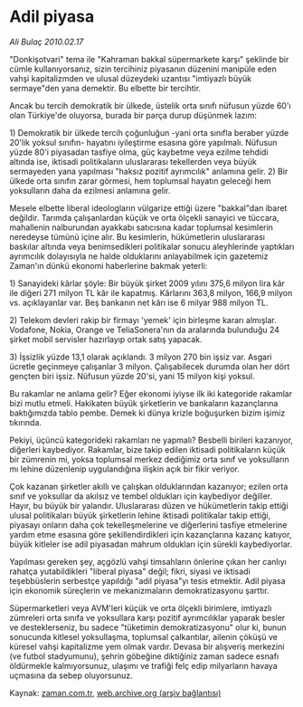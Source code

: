 # Adil piyasa

*Ali Bulaç 2010.02.17*

<tr><td class="metin" colspan="2" style="padding-top: 20px; padding-left: 5px; ">"Donkişotvari" tema ile "Kahraman bakkal süpermarkete karşı" şeklinde bir cümle kullanıyorsanız, sizin tercihiniz piyasanın düzenini manipüle eden vahşi kapitalizmden ve ulusal düzeydeki uzantısı "imtiyazlı büyük sermaye"den yana demektir. Bu elbette bir tercihtir.</td></tr><tr><td class="metin" colspan="2" style="padding-top: 20px; padding-left: 5px; "><p>Ancak bu tercih demokratik bir ülkede, üstelik orta sınıfı nüfusun yüzde 60'ı olan Türkiye'de oluyorsa, burada bir parça durup düşünmek lazım:
<p>1) Demokratik bir ülkede tercih çoğunluğun -yani orta sınıfla beraber yüzde 20'lik yoksul sınıfın- hayatını iyileştirme esasına göre yapılmalı. Nüfusun yüzde 80'i piyasadan tasfiye olma, güç kaybetme veya ezilme tehdidi altında ise, iktisadi politikaların uluslararası tekellerden veya büyük sermayeden yana yapılması "haksız pozitif ayrımcılık" anlamına gelir. 2) Bir ülkede orta sınıfın zarar görmesi, hem toplumsal hayatın geleceği hem yoksulların daha da ezilmesi anlamına gelir.
<p>Mesele elbette liberal ideologların vülgarize ettiği üzere "bakkal"dan ibaret değildir. Tarımda çalışanlardan küçük ve orta ölçekli sanayici ve tüccara, mahallenin nalburundan ayakkabı satıcısına kadar toplumsal kesimlerin neredeyse tümünü içine alır. Bu kesimlerin, hükümetlerin uluslararası baskılar altında veya benimsedikleri politikalar sonucu aleyhlerinde yaptıkları ayrımcılık dolayısıyla ne halde olduklarını anlayabilmek için gazetemiz Zaman'ın dünkü ekonomi haberlerine bakmak yeterli:
<p>1) Sanayideki kârlar şöyle: Bir büyük şirket 2009 yılını 375,6 milyon lira kâr ile diğeri 271 milyon TL kâr ile kapatmış. Kârlarını 363,8 milyon, 166,9 milyon vs. açıklayanlar var. Beş bankanın net kârı ise 6 milyar 988 milyon TL.
<p>2) Telekom devleri rakip bir firmayı 'yemek' için birleşme kararı almışlar. Vodafone, Nokia, Orange ve TeliaSonera'nın da aralarında bulunduğu 24 şirket mobil servisler hazırlayıp ortak satış yapacak.
<p>3) İşsizlik yüzde 13,1 olarak açıklandı. 3 milyon 270 bin işsiz var. Asgari ücretle geçinmeye çalışanlar 3 milyon. Çalışabilecek durumda olan her dört gençten biri işsiz. Nüfusun yüzde 20'si, yani 15 milyon kişi yoksul.
<p>Bu rakamlar ne anlama gelir? Eğer ekonomi iyiyse ilk iki kategoride rakamlar bizi mutlu etmeli. Hakikaten büyük şirketlerin ve bankaların kazançlarına baktığımızda tablo pembe. Demek ki dünya krizle boğuşurken bizim işimiz tıkırında.
<p>Pekiyi, üçüncü kategorideki rakamları ne yapmalı? Besbelli birileri kazanıyor, diğerleri kaybediyor. Rakamlar, bize takip edilen iktisadi politikaların küçük bir zümrenin mi, yoksa toplumsal merkez dediğimiz orta sınıf ve yoksulların mı lehine düzenlenip uygulandığına ilişkin açık bir fikir veriyor.
<p>Çok kazanan şirketler akıllı ve çalışkan olduklarından kazanıyor; ezilen orta sınıf ve yoksullar da akılsız ve tembel oldukları için kaybediyor değiller. Hayır, bu büyük bir yalandır. Uluslararası düzen ve hükümetlerin takip ettiği ulusal politikaları büyük şirketlerin lehine iktisadi politikalar takip ettiği, piyasayı onların daha çok tekelleşmelerine ve diğerlerini tasfiye etmelerine yardım etme esasına göre şekillendirdikleri için kazançlarına kazanç katıyor, büyük kitleler ise adil piyasadan mahrum oldukları için sürekli kaybediyorlar.
<p>Yapılması gereken şey, açgözlü vahşi timsahların önlerine çıkan her canlıyı rahatça yutabildikleri "liberal piyasa" değil; fikri, siyasi ve iktisadi teşebbüslerin serbestçe yapıldığı "adil piyasa"yı tesis etmektir. Adil piyasa için ekonomik süreçlerin ve mekanizmaların demokratizasyonu şarttır.
<p>Süpermarketleri veya AVM'leri küçük ve orta ölçekli birimlere, imtiyazlı zümreleri orta sınıfa ve yoksullara karşı pozitif ayrımcılıklar yaparak besler ve desteklerseniz, bu sadece "tüketimin demokratizasyonu" olur ki, bunun sonucunda kitlesel yoksullaşma, toplumsal çalkantılar, ailenin çöküşü ve küresel vahşi kapitalizme yem olmak vardır. Devasa bir alışveriş merkezini (ve futbol stadyumunu), şehrin göbeğine diktiğiniz zaman sadece esnafı öldürmekle kalmıyorsunuz, ulaşımı ve trafiği felç edip milyarların havaya uçmasına da sebep oluyorsunuz. <br/></p></p></p></p></p></p></p></p></p></p></p></td></tr>

Kaynak: [zaman.com.tr](http://zaman.com.tr/yazar.do?yazino=952445), [web.archive.org (arşiv bağlantısı)](http://web.archive.org/web/20100225032928/http://www.zaman.com.tr:80/yazar.do?yazino=952445)
